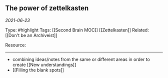 ## The power of zettelkasten 
*2021-06-23*

Type: #highlight 
Tags: [[Second Brain MOC]] [[Zettelkasten]]
Related: [[Don't be an Archiveist]] 

Resource: 

---
- combining ideas/notes from the same or different areas in order to create 		[[New understandings]]  
- [[Filling the blank spots]]




